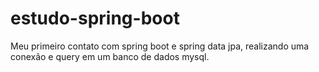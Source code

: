 # estudo-spring-boot
Meu primeiro contato com spring boot e spring data jpa, realizando uma conexão e query em um banco de dados mysql.
